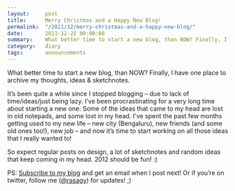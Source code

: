 ```yaml
---
layout:     post
title:      Merry Christmas and a Happy New Blog!
permalink:  "/2011/12/merry-christmas-and-a-happy-new-blog/"
date:       2011-12-25 00:00:00
summary:    What better time to start a new blog, than NOW? Finally, I have one place to archive my thoughts, ideas & sketchnotes.
category:   diary
tags:       announcements
---
```


What better time to start a new blog, than NOW? Finally, I have one place to archive my thoughts, ideas & sketchnotes.

It’s been quite a while since I stopped blogging – due to lack of time/ideas/just being lazy. I’ve been procrastinating for a very long time about starting a new one. Some of the ideas that came to my head are lost in old notepads, and some lost in my head. I’ve spent the past few months getting used to my new life – new city (Bengaluru), new friends (and some old ones too!), new job – and now it’s time to start working on all those ideas that I really wanted to!

So expect regular posts on design, a  lot of sketchnotes and random ideas that keep coming in my head. 2012 should be fun! :)

PS: [Subscribe to my blog](http://feedburner.google.com/fb/a/mailverify?uri=RSDNotes&loc=en_US) and get an email when I post next! Or if you’re on twitter, follow me ([@rasagy](http://twitter.com/rasagy)) for updates! ;)
